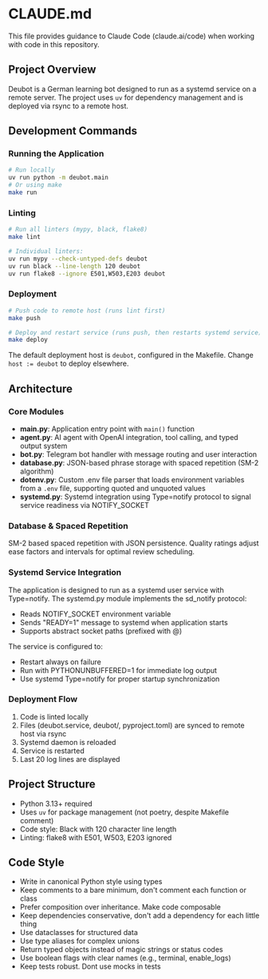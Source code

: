 # CLAUDE.md

This file provides guidance to Claude Code (claude.ai/code) when working with code in this repository.

## Project Overview

Deubot is a German learning bot designed to run as a systemd service on a remote server. The project uses `uv` for dependency management and is deployed via rsync to a remote host.

## Development Commands

### Running the Application
```bash
# Run locally
uv run python -m deubot.main
# Or using make
make run
```

### Linting
```bash
# Run all linters (mypy, black, flake8)
make lint

# Individual linters:
uv run mypy --check-untyped-defs deubot
uv run black --line-length 120 deubot
uv run flake8 --ignore E501,W503,E203 deubot
```

### Deployment
```bash
# Push code to remote host (runs lint first)
make push

# Deploy and restart service (runs push, then restarts systemd service)
make deploy
```

The default deployment host is `deubot`, configured in the Makefile. Change `host := deubot` to deploy elsewhere.

## Architecture

### Core Modules

- **main.py**: Application entry point with `main()` function
- **agent.py**: AI agent with OpenAI integration, tool calling, and typed output system
- **bot.py**: Telegram bot handler with message routing and user interaction
- **database.py**: JSON-based phrase storage with spaced repetition (SM-2 algorithm)
- **dotenv.py**: Custom .env file parser that loads environment variables from a `.env` file, supporting quoted and unquoted values
- **systemd.py**: Systemd integration using Type=notify protocol to signal service readiness via NOTIFY_SOCKET

### Database & Spaced Repetition

SM-2 based spaced repetition with JSON persistence. Quality ratings adjust ease factors and intervals for optimal review scheduling.

### Systemd Service Integration

The application is designed to run as a systemd user service with Type=notify. The systemd.py module implements the sd_notify protocol:
- Reads NOTIFY_SOCKET environment variable
- Sends "READY=1" message to systemd when application starts
- Supports abstract socket paths (prefixed with @)

The service is configured to:
- Restart always on failure
- Run with PYTHONUNBUFFERED=1 for immediate log output
- Use systemd Type=notify for proper startup synchronization

### Deployment Flow

1. Code is linted locally
2. Files (deubot.service, deubot/, pyproject.toml) are synced to remote host via rsync
3. Systemd daemon is reloaded
4. Service is restarted
5. Last 20 log lines are displayed

## Project Structure

- Python 3.13+ required
- Uses `uv` for package management (not poetry, despite Makefile comment)
- Code style: Black with 120 character line length
- Linting: flake8 with E501, W503, E203 ignored


## Code Style

- Write in canonical Python style using types
- Keep comments to a bare minimum, don't comment each function or class
- Prefer composition over inheritance. Make code composable
- Keep dependencies conservative, don't add a dependency for each little thing
- Use dataclasses for structured data
- Use type aliases for complex unions
- Return typed objects instead of magic strings or status codes
- Use boolean flags with clear names (e.g., terminal, enable_logs)
- Keep tests robust. Dont use mocks in tests